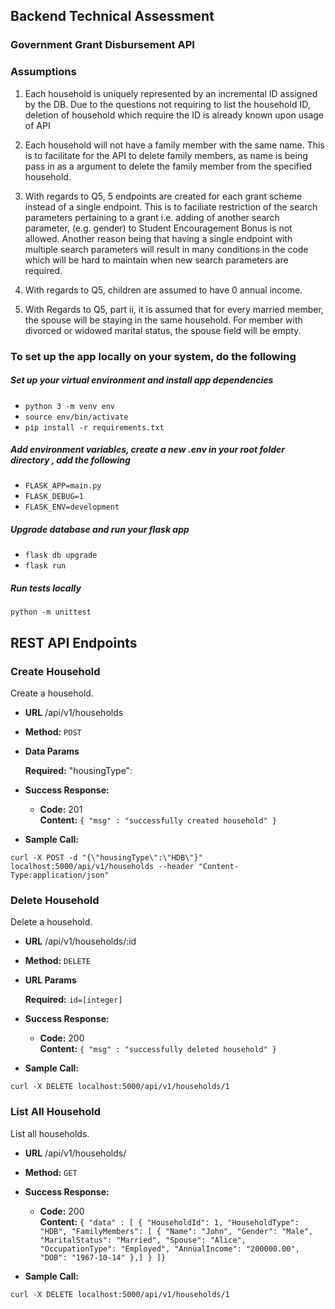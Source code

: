 ## Backend Technical Assessment

### Government Grant Disbursement API

### Assumptions

1.  Each household is uniquely represented by an incremental ID assigned by the DB. Due to the questions not requiring to list the household ID, deletion of household which require the ID is already known upon usage of API

2.  Each household will not have a family member with the same name. This is to facilitate for the API to delete family members, as name is being pass in as a argument to delete the family member from the specified household.

3.  With regards to Q5, 5 endpoints are created for each grant scheme instead of a single endpoint. This is to faciliate restriction of the search parameters pertaining to a grant i.e. adding of another search parameter, (e.g. gender) to Student Encouragement Bonus is not allowed. Another reason being that having a single endpoint with multiple search parameters will result in many conditions in the code which will be hard to maintain when new search parameters are required.

4.  With regards to Q5, children are assumed to have 0 annual income.

5.  With Regards to Q5, part ii, it is assumed that for every married member, the spouse will be staying in the same household. For member with divorced or widowed marital status, the spouse field will be empty.

### To set up the app locally on your system, do the following

##### Set up your virtual environment and install app dependencies

- `python 3 -m venv env `
- `source env/bin/activate `
- `pip install -r requirements.txt`

##### Add environment variables, create a new .env in your root folder directory , add the following

- `FLASK_APP=main.py`
- `FLASK_DEBUG=1 `
- `FLASK_ENV=development`

##### Upgrade database and run your flask app

- `flask db upgrade`
- `flask run`

##### Run tests locally

`python -m unittest`

## REST API Endpoints

### **Create Household**

Create a household.

- **URL**
  /api/v1/households
- **Method:**
  `POST`
- **Data Params**

  **Required:**
  "housingType": <householdType>

- **Success Response:**

  - **Code:** 201 <br />
    **Content:** `{ "msg" : "successfully created household" }`

- **Sample Call:**

`curl -X POST -d "{\"housingType\":\"HDB\"}" localhost:5000/api/v1/households --header "Content-Type:application/json"`

### **Delete Household**

Delete a household.

- **URL**
  /api/v1/households/:id
- **Method:**
  `DELETE`
- **URL Params**

  **Required:**
  `id=[integer]`

- **Success Response:**

  - **Code:** 200 <br />
    **Content:** `{ "msg" : "successfully deleted household" }`

- **Sample Call:**

`curl -X DELETE localhost:5000/api/v1/households/1`

### **List All Household**

List all households.

- **URL**
  /api/v1/households/
- **Method:**
  `GET`

- **Success Response:**

  - **Code:** 200 <br />
    **Content:** `{ "data" : [ { "HouseholdId": 1, "HouseholdType": "HDB", "FamilyMembers": [ { "Name": "John", "Gender": "Male", "MaritalStatus": "Married", "Spouse": "Alice", "OccupationType": "Employed", "AnnualIncome": "200000.00", "DOB": "1967-10-14" },] } ]}`

- **Sample Call:**

`curl -X DELETE localhost:5000/api/v1/households/1`
